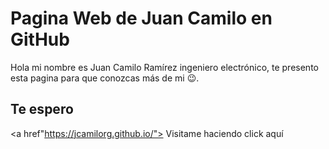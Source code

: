 # Pagina Web de Juan Camilo en GitHub

Hola mi nombre es Juan Camilo Ramírez ingeniero electrónico, te presento esta pagina para que conozcas más de mi 😉.

## Te espero

<a href"https://jcamilorg.github.io/"> Visitame haciendo click aquí</a>
